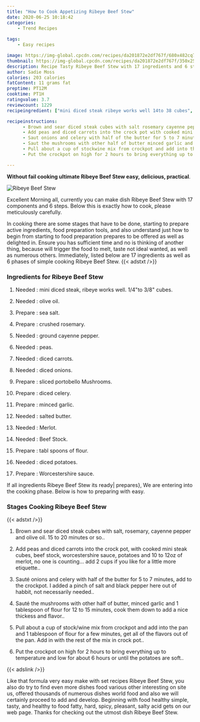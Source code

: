 ```yaml
---
title: "How to Cook Appetizing Ribeye Beef Stew"
date: 2020-06-25 10:18:42
categories:
    - Trend Recipes
    
tags:
    - Easy recipes

image: https://img-global.cpcdn.com/recipes/da201872e2df767f/680x482cq70/ribeye-beef-stew-recipe-main-photo.jpg
thumbnail: https://img-global.cpcdn.com/recipes/da201872e2df767f/350x250cq70/ribeye-beef-stew-recipe-main-photo.jpg
description: Recipe Tasty Ribeye Beef Stew with 17 ingredients and 6 stages of easy cooking.
author: Sadie Moss
calories: 203 calories
fatContent: 11 grams fat
preptime: PT12M
cooktime: PT1H
ratingvalue: 3.7
reviewcount: 1229
recipeingredient: ["mini diced steak ribeye works well 14to 38 cubes", "olive oil", "sea salt", "crushed rosemary", "ground cayenne pepper", "peas", "diced carrots", "diced onions", "sliced portobello Mushrooms", "diced celery", "minced garlic", "salted butter", "Merlot", "Beef Stock", "tabl spoons of flour", "diced potatoes", "Worcestershire sauce"]

recipeinstructions: 
      - Brown and sear diced steak cubes with salt rosemary cayenne pepper and olive oil 15 to 20 minutes or so 
      - Add peas and diced carrots into the crock pot with cooked mini steak cubes beef stock worcestershire sauce potatoes and 10 to 12oz of merlot no one is counting add 2 cups if you like for a little more etiquette 
      - Saut onions and celery with half of the butter for 5 to 7 minutes add to the crockpot I added a pinch of salt and black pepper here out of habbit not necessarily needed 
      - Saut the mushrooms with other half of butter minced garlic and 1 tablespoon of flour for 12 to 15 minutes cook them down to add a nice thickess and flavor 
      - Pull about a cup of stockwine mix from crockpot and add into the pan and 1 tablespoon of flour for a few minutes get all of the flavors out of the pan Add in with the rest of the mix in crock pot 
      - Put the crockpot on high for 2 hours to bring everything up to temperature and low for about 6 hours or until the potatoes are soft

---
```




**Without fail cooking ultimate Ribeye Beef Stew easy, delicious, practical**. 


![Ribeye Beef Stew](https://img-global.cpcdn.com/recipes/da201872e2df767f/680x482cq70/ribeye-beef-stew-recipe-main-photo.jpg "Ribeye Beef Stew")




Excellent Morning all, currently you can make dish Ribeye Beef Stew with 17 components and 6 steps. Below this is exactly how to cook, please meticulously carefully.

In cooking there are some stages that have to be done, starting to prepare active ingredients, food preparation tools, and also understand just how to begin from starting to food preparation prepares to be offered as well as delighted in. Ensure you has sufficient time and no is thinking of another thing, because will trigger the food to melt, taste not ideal wanted, as well as numerous others. Immediately, listed below are 17 ingredients as well as 6 phases of simple cooking Ribeye Beef Stew.
{{< adstxt />}}

### Ingredients for Ribeye Beef Stew


1. Needed  : mini diced steak, ribeye works well. 1/4&#34;to 3/8&#34; cubes.

1. Needed  : olive oil.

1. Prepare  : sea salt.

1. Prepare  : crushed rosemary.

1. Needed  : ground cayenne pepper.

1. Needed  : peas.

1. Needed  : diced carrots.

1. Needed  : diced onions.

1. Prepare  : sliced portobello Mushrooms.

1. Prepare  : diced celery.

1. Prepare  : minced garlic.

1. Needed  : salted butter.

1. Needed  : Merlot.

1. Needed  : Beef Stock.

1. Prepare  : tabl spoons of flour.

1. Needed  : diced potatoes.

1. Prepare  : Worcestershire sauce.



If all ingredients Ribeye Beef Stew its ready| prepares}, We are entering into the cooking phase. Below is how to preparing with easy.

### Stages Cooking Ribeye Beef Stew

{{< adstxt />}}


1. Brown and sear diced steak cubes with salt, rosemary, cayenne pepper and olive oil. 15 to 20 minutes or so..



1. Add peas and diced carrots into the crock pot, with cooked mini steak cubes, beef stock, worcestershire sauce, potatoes and 10 to 12oz of merlot, no one is counting... add 2 cups if you like for a little more etiquette..



1. Sauté onions and celery with half of the butter for 5 to 7 minutes, add to the crockpot. I added a pinch of salt and black pepper here out of habbit, not necessarily needed..



1. Sauté the mushrooms with other half of butter, minced garlic and 1 tablespoon of flour for 12 to 15 minutes, cook them down to add a nice thickess and flavor..



1. Pull about a cup of stock/wine mix from crockpot and add into the pan and 1 tablespoon of flour for a few minutes, get all of the flavors out of the pan. Add in with the rest of the mix in crock pot..



1. Put the crockpot on high for 2 hours to bring everything up to temperature and low for about 6 hours or until the potatoes are soft..





{{< adslink />}}

Like that formula very easy make with set recipes Ribeye Beef Stew, you also do try to find even more dishes food various other interesting on site us, offered thousands of numerous dishes world food and also we will certainly proceed to add and develop. Beginning with food healthy simple, tasty, and healthy to food fatty, hard, spicy, pleasant, salty acid gets on our web page. Thanks for checking out the utmost dish Ribeye Beef Stew.
